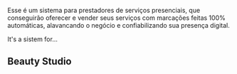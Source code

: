 Esse é um sistema para prestadores de serviços presenciais, que conseguirão oferecer e vender seus serviços com marcações feitas 100% automáticas, alavancando o negócio e confiabilizando sua presença digital.

It's a sistem for...

## Beauty Studio

